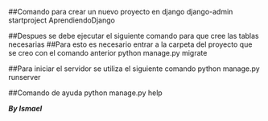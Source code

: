 ##Comando para crear un nuevo proyecto en django
django-admin startproject AprendiendoDjango

##Despues se debe ejecutar el siguiente comando para que cree las tablas necesarias
##Para esto es necesario entrar a la carpeta del proyecto que se creo con el comando anterior
python manage.py migrate

##Para iniciar el servidor se utiliza el siguiente comando
python manage.py runserver

##Comando de ayuda
python manage.py help

***By Ismael***